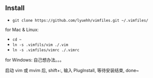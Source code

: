 ## Install

* `git clone https://github.com/lyuehh/vimfiles.git ~/.vimfiles/`

for Mac & Linux:

* `cd ~`
* `ln -s .vimfils/vim ./.vim`
* `ln -s .vimfiles/vimrc ./.vimrc`

for Windows:
自己想办法。。。

启动 vim 或 mvim 后, shift+:, 输入 PlugInstall, 等待安装结束, done~
